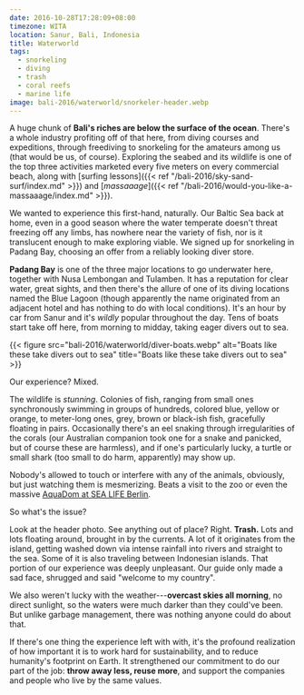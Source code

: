 ```yaml
---
date: 2016-10-28T17:28:09+08:00
timezone: WITA
location: Sanur, Bali, Indonesia
title: Waterworld
tags:
  - snorkeling
  - diving
  - trash
  - coral reefs
  - marine life
image: bali-2016/waterworld/snorkeler-header.webp
---
```


A huge chunk of __Bali's riches are below the surface of the ocean__. There's a whole industry profiting off of that here, from diving courses and expeditions, through freediving to snorkeling for the amateurs among us (that would be us, of course). Exploring the seabed and its wildlife is one of the top three activities marketed every five meters on every commercial beach, along with [surfing lessons]({{< ref "/bali-2016/sky-sand-surf/index.md" >}}) and [_massaaage_]({{< ref "/bali-2016/would-you-like-a-massaaage/index.md" >}}).

<!--more-->

We wanted to experience this first-hand, naturally. Our Baltic Sea back at home, even in a good season where the water temperate doesn't threat freezing off any limbs, has nowhere near the variety of fish, nor is it translucent enough to make exploring viable. We signed up for snorkeling in Padang Bay, choosing an offer from a reliably looking diver store.

__Padang Bay__ is one of the three major locations to go underwater here, together with Nusa Lembongan and Tulamben. It has a reputation for clear water, great sights, and then there's the allure of one of its diving locations named the Blue Lagoon (though apparently the name originated from an adjacent hotel and has nothing to do with local conditions). It's an hour by car from Sanur and it's _wildly_ popular throughout the day. Tens of boats start take off here, from morning to midday, taking eager divers out to sea.

{{< figure src="bali-2016/waterworld/diver-boats.webp" alt="Boats like these take divers out to sea" title="Boats like these take divers out to sea" >}}

Our experience? Mixed.

The wildlife is _stunning_. Colonies of fish, ranging from small ones synchronously swimming in groups of hundreds, colored blue, yellow or orange, to meter-long ones, grey, brown or black-ish fish, gracefully floating in pairs. Occasionally there's an eel snaking through irregularities of the corals (our Australian companion took one for a snake and panicked, but of course these are harmless), and if one's particularly lucky, a turtle or small shark (too small to do harm, apparently) may show up.

Nobody's allowed to touch or interfere with any of the animals, obviously, but just watching them is mesmerizing. Beats a visit to the zoo or even the massive [AquaDom at SEA LIFE Berlin](https://www.visitsealife.com/berlin/en/).

So what's the issue?

Look at the header photo. See anything out of place? Right. __Trash.__ Lots and lots floating around, brought in by the currents. A lot of it originates from the island, getting washed down via intense rainfall into rivers and straight to the sea. Some of it is also traveling between Indonesian islands. That portion of our experience was deeply unpleasant. Our guide only made a sad face, shrugged and said "welcome to my country".

We also weren't lucky with the weather---__overcast skies all morning__, no direct sunlight, so the waters were much darker than they could've been. But unlike garbage management, there was nothing anyone could do about that.

If there's one thing the experience left with with, it's the profound realization of how important it is to work hard for sustainability, and to reduce humanity's footprint on Earth. It strengthened our commitment to do our part of the job: __throw away less, reuse more__, and support the companies and people who live by the same values.
